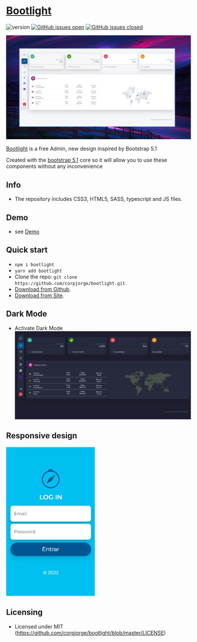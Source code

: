 # [Bootlight](https://bootlight.corpjorge.com/demo)

![version](https://img.shields.io/badge/version-1.0.0-blue.svg)
[![GitHub issues open](https://img.shields.io/github/issues/corpjorge/bootlight.svg)](https://github.com/corpjorge/bootlight/issues?q=is%3Aopen+is%3Aissue)
[![GitHub issues closed](https://img.shields.io/github/issues-closed-raw/corpjorge/bootlight.svg)](https://github.com/corpjorge/bootlight/issues?q=is%3Aissue+is%3Aclosed)

![Image](assets/img/screenshot_3.jpg)

[Bootlight](https://bootlight.corpjorge.com) is a free Admin, new design inspired by Bootstrap 5.1


Created with the [bootstrap 5.1](https://getbootstrap.com) core so it will allow you to use these components without any inconvenience


## Info

- The repository includes CSS3, HTML5, SASS, typescript and JS files.

## Demo

- see [Demo](https://bootlight.corpjorge.com/demo)


## Quick start

- `npm i bootlight`
- `yarn add bootlight`
- Clone the repo: `git clone https://github.com/corpjorge/bootlight.git`.
- [Download from Github](https://github.com/corpjorge/bootlight/archive/master.zip).
- [Download from Site](https://bootlight.corpjorge.com).


## Dark Mode

- Activate Dark Mode
  ![Image](assets/img/screenshot_4.jpg)


## Responsive design
 
  ![Image](assets/img/screenshot_2.jpg)


## Licensing

- Licensed under MIT (https://github.com/corpjorge/bootlight/blob/master/LICENSE)

